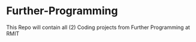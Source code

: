 # Further-Programming
This Repo will contain all (2) Coding projects from Further Programming at RMIT
